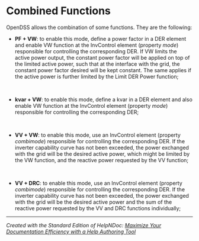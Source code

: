 # Combined Functions

OpenDSS allows the combination of some functions. They are the following:

* **PF + VW**: to enable this mode, define a power factor in a DER element and enable VW function at the InvControl element (property *mode*) responsible for controlling the corresponding DER. If VW limits the active power output, the constant power factor will be applied on top of the limited active power, such that at the interface with the grid, the constant power factor desired will be kept constant. The same applies if the active power is further limited by the Limit DER Power function;

&nbsp;

* **kvar + VW**: to enable this mode, define a kvar in a DER element and also enable VW function at the InvControl element (property *mode*) responsible for controlling the corresponding DER;

&nbsp;

* **VV + VW**: to enable this mode, use an InvControl element (property *combimode*) responsible for controlling the corresponding DER. If the inverter capability curve has not been exceeded, the power exchanged with the grid will be the desired active power, which might be limited by the VW function, and the reactive power requested by the VV function;

&nbsp;

* **VV + DRC**: to enable this mode, use an InvControl element (property *combimode*) responsible for controlling the corresponding DER. If the inverter capability curve has not been exceeded, the power exchanged with the grid will be the desired active power and the sum of the reactive power requested by the VV and DRC functions individually;


***
_Created with the Standard Edition of HelpNDoc: [Maximize Your Documentation Efficiency with a Help Authoring Tool](<https://www.helpndoc.com/news-and-articles/2022-09-27-why-use-a-help-authoring-tool-instead-of-microsoft-word-to-produce-high-quality-documentation/>)_
